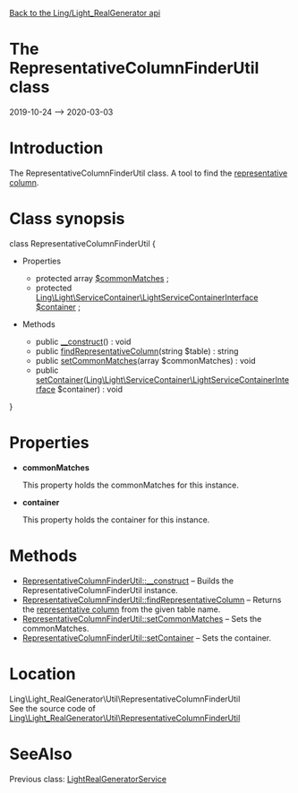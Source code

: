 [Back to the Ling/Light_RealGenerator api](https://github.com/lingtalfi/Light_RealGenerator/blob/master/doc/api/Ling/Light_RealGenerator.md)



The RepresentativeColumnFinderUtil class
================
2019-10-24 --> 2020-03-03






Introduction
============

The RepresentativeColumnFinderUtil class.
A tool to find the [representative column](https://github.com/lingtalfi/Light_RealGenerator/blob/master/doc/pages/conception-notes.md#the-representative-column).



Class synopsis
==============


class <span class="pl-k">RepresentativeColumnFinderUtil</span>  {

- Properties
    - protected array [$commonMatches](#property-commonMatches) ;
    - protected [Ling\Light\ServiceContainer\LightServiceContainerInterface](https://github.com/lingtalfi/Light/blob/master/doc/api/Ling/Light/ServiceContainer/LightServiceContainerInterface.md) [$container](#property-container) ;

- Methods
    - public [__construct](https://github.com/lingtalfi/Light_RealGenerator/blob/master/doc/api/Ling/Light_RealGenerator/Util/RepresentativeColumnFinderUtil/__construct.md)() : void
    - public [findRepresentativeColumn](https://github.com/lingtalfi/Light_RealGenerator/blob/master/doc/api/Ling/Light_RealGenerator/Util/RepresentativeColumnFinderUtil/findRepresentativeColumn.md)(string $table) : string
    - public [setCommonMatches](https://github.com/lingtalfi/Light_RealGenerator/blob/master/doc/api/Ling/Light_RealGenerator/Util/RepresentativeColumnFinderUtil/setCommonMatches.md)(array $commonMatches) : void
    - public [setContainer](https://github.com/lingtalfi/Light_RealGenerator/blob/master/doc/api/Ling/Light_RealGenerator/Util/RepresentativeColumnFinderUtil/setContainer.md)([Ling\Light\ServiceContainer\LightServiceContainerInterface](https://github.com/lingtalfi/Light/blob/master/doc/api/Ling/Light/ServiceContainer/LightServiceContainerInterface.md) $container) : void

}




Properties
=============

- <span id="property-commonMatches"><b>commonMatches</b></span>

    This property holds the commonMatches for this instance.
    
    

- <span id="property-container"><b>container</b></span>

    This property holds the container for this instance.
    
    



Methods
==============

- [RepresentativeColumnFinderUtil::__construct](https://github.com/lingtalfi/Light_RealGenerator/blob/master/doc/api/Ling/Light_RealGenerator/Util/RepresentativeColumnFinderUtil/__construct.md) &ndash; Builds the RepresentativeColumnFinderUtil instance.
- [RepresentativeColumnFinderUtil::findRepresentativeColumn](https://github.com/lingtalfi/Light_RealGenerator/blob/master/doc/api/Ling/Light_RealGenerator/Util/RepresentativeColumnFinderUtil/findRepresentativeColumn.md) &ndash; Returns the [representative column](https://github.com/lingtalfi/Light_RealGenerator/blob/master/doc/pages/conception-notes.md#the-representative-column) from the given table name.
- [RepresentativeColumnFinderUtil::setCommonMatches](https://github.com/lingtalfi/Light_RealGenerator/blob/master/doc/api/Ling/Light_RealGenerator/Util/RepresentativeColumnFinderUtil/setCommonMatches.md) &ndash; Sets the commonMatches.
- [RepresentativeColumnFinderUtil::setContainer](https://github.com/lingtalfi/Light_RealGenerator/blob/master/doc/api/Ling/Light_RealGenerator/Util/RepresentativeColumnFinderUtil/setContainer.md) &ndash; Sets the container.





Location
=============
Ling\Light_RealGenerator\Util\RepresentativeColumnFinderUtil<br>
See the source code of [Ling\Light_RealGenerator\Util\RepresentativeColumnFinderUtil](https://github.com/lingtalfi/Light_RealGenerator/blob/master/Util/RepresentativeColumnFinderUtil.php)



SeeAlso
==============
Previous class: [LightRealGeneratorService](https://github.com/lingtalfi/Light_RealGenerator/blob/master/doc/api/Ling/Light_RealGenerator/Service/LightRealGeneratorService.md)<br>
